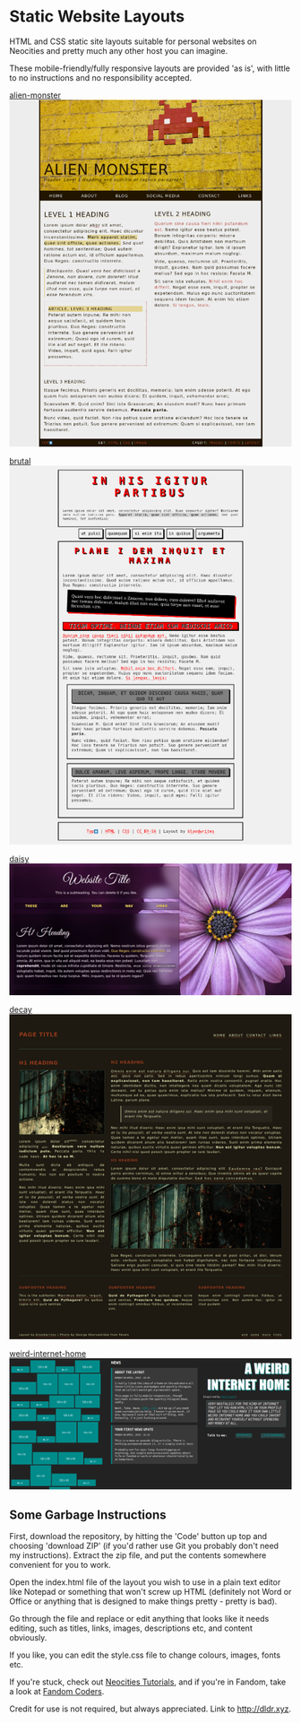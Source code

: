 # Static Website Layouts

HTML and CSS static site layouts suitable for personal websites on Neocities and pretty much any other host you can imagine.

These mobile-friendly/fully responsive layouts are provided 'as is', with little to no instructions and no responsibility accepted. 

[alien-monster](alien-monster/)  
![alien-monster](alien-monster/screenshot.png)

[brutal](brutal/)  
![brutal](brutal/screenshot.png)

[daisy](daisy/)  
![daisy](daisy/screenshot.png)

[decay](decay/)  
![decay](decay/screenshot.png)

[weird-internet-home](weird-internet-home/)  
![weird-internet-home](weird-internet-home/screenshot.png)

## Some Garbage Instructions

First, download the repository, by hitting the 'Code' button up top and choosing 'download ZIP' (if you'd rather use Git you probably don't need my instructions). Extract the zip file, and put the contents somewhere convenient for you to work. 

Open the index.html file of the layout you wish to use in a plain text editor like Notepad or something that won't screw up HTML (definitely not Word or Office or anything that is designed to make things pretty - pretty is bad).

Go through the file and replace or edit anything that looks like it needs editing, such as titles, links, images, descriptions etc, and content obviously.

If you like, you can edit the style.css file to change colours, images, fonts etc.

If you're stuck, check out [Neocities Tutorials](https://neocities.org/tutorials), and if you're in Fandom, take a look at [Fandom Coders](https://www.fancoders.com/).

Credit for use is not required, but always appreciated. Link to http://dldr.xyz.
